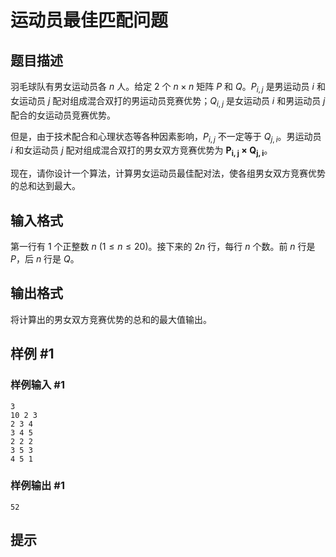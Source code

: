 # 运动员最佳匹配问题

## 题目描述

羽毛球队有男女运动员各 $n$ 人。给定 $2$ 个 $n \times n$ 矩阵 $P$ 和 $Q$。$P_{i,j}$ 是男运动员 $i$ 和女运动员 $j$ 配对组成混合双打的男运动员竞赛优势；$Q_{i,j}$ 是女运动员 $i$ 和男运动员 $j$ 配合的女运动员竞赛优势。

但是，由于技术配合和心理状态等各种因素影响，$P_{i,j}$ 不一定等于 $Q_{j,i}$。男运动员 $i$ 和女运动员 $j$ 配对组成混合双打的男女双方竞赛优势为 $\bm{P_{i,j} \times Q_{j,i}}$。

现在，请你设计一个算法，计算男女运动员最佳配对法，使各组男女双方竞赛优势的总和达到最大。


## 输入格式

第一行有 $1$ 个正整数 $n$ $(1 \le n \le 20)$。接下来的 $2n$ 行，每行 $n$ 个数。前 $n$ 行是 $P$，后 $n$ 行是 $Q$。

## 输出格式

将计算出的男女双方竞赛优势的总和的最大值输出。

## 样例 #1

### 样例输入 #1
```
3
10 2 3
2 3 4
3 4 5
2 2 2
3 5 3
4 5 1
```

### 样例输出 #1

```
52
```

## 提示


